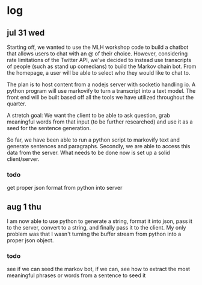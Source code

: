 # log
## jul 31 wed
Starting off, we wanted to use the MLH workshop code to build a chatbot that allows users to chat with an @ of their choice. However, considering rate limitations of the Twitter API, we've decided to instead use transcripts of people (such as stand up comedians) to build the Markov chain bot. From the homepage, a user will be able to select who they would like to chat to.

The plan is to host content from a nodejs server with socketio handling io. A python program will use markovify to turn a transcript into a text model. The front end will be built based off all the tools we have utilized throughout the quarter.

A stretch goal: We want the client to be able to ask question, grab meaningful words from that input (to be further researched) and use it as a seed for the sentence generation.

So far, we have been able to run a python script to markovify text and generate sentences and paragraphs. Secondly, we are able to access this data from the server. What needs to be done now is set up a solid client/server.

### todo
get proper json format from python into server

## aug 1 thu
I am now able to use python to generate a string, format it into json, pass it to the server, convert to a string, and finally pass it to the client. My only problem was that I wasn't turning the buffer stream from python into a proper json object.

### todo
see if we can seed the markov bot, if we can, see how to extract the most meaningful phrases or words from a sentence to seed it
